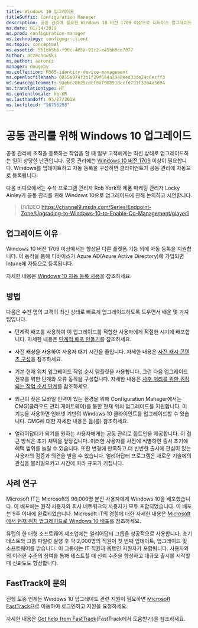 ```yaml
---
title: Windows 10 업그레이드
titleSuffix: Configuration Manager
description: 공동 관리에 필요한 Windows 10 버전 1709 이상으로 디바이스 업그레이드
ms.date: 01/14/2019
ms.prod: configuration-manager
ms.technology: configmgr-client
ms.topic: conceptual
ms.assetid: 561eb5b6-f90c-485a-91c2-e45bb0ce7877
author: aczechowski
ms.author: aaroncz
manager: dougeby
ms.collection: M365-identity-device-management
ms.openlocfilehash: 0815a974f3b1f29f664a2948eed33de24c6ecff3
ms.sourcegitcommit: 9aebc20b25cdef0af908918ccfd791f3264a5d94
ms.translationtype: HT
ms.contentlocale: ko-KR
ms.lasthandoff: 03/27/2019
ms.locfileid: "56755298"
---
```

# <a name="upgrade-windows-10-for-co-management"></a>공동 관리를 위해 Windows 10 업그레이드

공동 관리에 조직을 등록하는 작업을 할 때 일부 고객에게는 최신 상태로 업그레이드하는 일이 상당한 난관입니다. 공동 관리에는 [Windows 10 버전 1709](https://docs.microsoft.com/windows/whats-new/whats-new-windows-10-version-1709) 이상이 필요합니다. Windows를 업데이트하고 자동 등록을 구성하면 클라이언트가 공동 관리에 자동으로 등록됩니다.

다음 비디오에서는 수석 프로그램 관리자 Rob York와 제품 마케팅 관리자 Locky Ainley가 공동 관리를 위해 Windows 10으로 업그레이드에 관해 논의하고 시연합니다.

> [!VIDEO https://channel9.msdn.com/Series/Endpoint-Zone/Upgrading-to-Windows-10-to-Enable-Co-Management/player]



## <a name="why-upgrade"></a>업그레이드 이유

Windows 10 버전 1709 이상에서는 향상된 다른 플랫폼 기능 외에 자동 등록을 지원합니다. 이 동작을 통해 디바이스가 Azure AD(Azure Active Directory)에 가입되면 Intune에 자동으로 등록됩니다. 

자세한 내용은 [Windows 10 자동 등록 사용](https://docs.microsoft.com/intune/windows-enroll#enable-windows-10-automatic-enrollment)을 참조하세요.


## <a name="how-to-do-it"></a>방법

다음은 수천 명의 고객이 최신 상태로 빠르게 업그레이드하도록 도우면서 배운 몇 가지 팁입니다.

- 단계적 배포를 사용하여 이 업그레이드를 적합한 사용자에게 적절한 시기에 배포합니다. 자세한 내용은 [단계적 배포 만들기](/sccm/osd/deploy-use/create-phased-deployment-for-task-sequence)를 참조하세요.  

- 사전 캐싱을 사용하여 사용자 대기 시간을 줄입니다. 자세한 내용은 [사전 캐시 콘텐츠 구성](/sccm/osd/deploy-use/create-a-task-sequence-to-upgrade-an-operating-system#configure-pre-cache-content)을 참조하세요.  

- 기본 현재 위치 업그레이드 작업 순서 템플릿을 사용합니다. 그런 다음 업그레이드 전후를 위한 단계와 오류 동작을 구성합니다. 자세한 내용은 [사후 처리를 위한 권장되는 작업 순서 단계](/sccm/osd/deploy-use/create-a-task-sequence-to-upgrade-an-operating-system#recommended-task-sequence-steps-for-post-processing)를 참조하세요.  

- 외근이 잦은 모바일 인력이 있는 환경을 위해 Configuration Manager에서는 CMG(클라우드 관리 게이트웨이)를 통한 현재 위치 업그레이드를 지원합니다. 이 기능을 사용하면 인터넷 기반의 Windows 10 클라이언트를 업그레이드할 수 있습니다. CMG에 대한 자세한 내용은 [](/sccm/core/clients/manage/cmg/plan-cloud-management-gateway)을(를) 참조하세요.  

- 얼리어답터가 되기를 원하는 사용자에게는 공동 관리로 옵트인을 제공합니다. 이 접근 방식은 초기 채택을 앞당깁니다. 이러한 사용자를 사전에 식별하면 출시 초기에 혜택 범위를 늘릴 수 있습니다. 또한 변경에 만족하고 더 빈번한 출시에 관심이 있는 사용자의 검증과 의견을 받을 수 있습니다. 얼리어답터 프로그램은 새로운 기술에의 관심을 불러일으키고 시간에 따라 규모가 커집니다.  


## <a name="case-studies"></a>사례 연구

Microsoft IT는 Microsoft의 96,000명 분산 사용자에게 Windows 10을 배포했습니다. 이 배포에는 원격 사용자와 회사 네트워크의 사용자가 모두 포함되었습니다. 이 배포는 9주 이내에 완료되었습니다. Microsoft IT의 경험에 대한 자세한 내용은 [Microsoft에서 현재 위치 업그레이드로 Windows 10 배포](https://www.microsoft.com/download/details.aspx?id=50377)를 참조하세요.  

유럽의 한 대형 소프트웨어 제조업체는 얼리어답터 그룹을 성공적으로 사용합니다. 초기 테스트와 그룹 파일럿 실행 후 약 2,000명의 직원이 첫 번째 업데이트, 업그레이드 및 소프트웨어를 받습니다. 이 그룹에는 IT 직원과 옵트인 지원자가 포함됩니다. 사용자와의 이러한 수준의 참여를 통해 테스트할 때 신뢰 수준을 향상하고 대규모 출시를 시작할 때 신뢰도도 향상합니다.



## <a name="contact-fasttrack"></a>FastTrack에 문의

진행 도중 언제든 Windows 10 업그레이드 관련 지원이 필요하면 [Microsoft FastTrack](https://Microsoft.com/FastTrack/)으로 이동하여 로그인하고 지원을 요청하세요. 

자세한 내용은 [Get help from FastTrack](/sccm/comanage/quickstart-fasttrack)(FastTrack에서 도움받기)을 참조하세요. 

